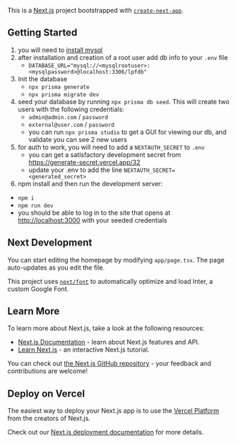 This is a [Next.js](https://nextjs.org/) project bootstrapped with [`create-next-app`](https://github.com/vercel/next.js/tree/canary/packages/create-next-app).

## Getting Started

1. you will need to [install mysql](https://dev.mysql.com/downloads/mysql/)
2. after installation and creation of a root user add db info to your `.env` file
   * ```DATABASE_URL="mysql://<mysqlrootuser>:<mysqlpassword>@localhost:3306/lpfdb"```
3. Init the database
   * `npx prisma generate`
   * `npx prisma migrate dev`
3. seed your database by running `npx prisma db seed`. This will create two users with the following credentials:
   * `admin@admin.com` / `password`
   * `external@user.com` / `password`
   * you can run `npx prisma studio` to get a GUI for viewing our db, and validate you can see 2 new users
4. for auth to work, you will need to add a `NEXTAUTH_SECRET` to `.env`
   * you can get a satisfactory development secret from https://generate-secret.vercel.app/32
   * update your .env to add the line `NEXTAUTH_SECRET=<generated_secret>`
5. npm install and then run the development server:
  * `npm i`
  * `npm run dev`
  * you should be able to log in to the site that opens at [http://localhost:3000](http://localhost:3000) with your seeded credentials


## Next Development
You can start editing the homepage by modifying `app/page.tsx`. The page auto-updates as you edit the file.

This project uses [`next/font`](https://nextjs.org/docs/basic-features/font-optimization) to automatically optimize and load Inter, a custom Google Font.

## Learn More

To learn more about Next.js, take a look at the following resources:

- [Next.js Documentation](https://nextjs.org/docs) - learn about Next.js features and API.
- [Learn Next.js](https://nextjs.org/learn) - an interactive Next.js tutorial.

You can check out [the Next.js GitHub repository](https://github.com/vercel/next.js/) - your feedback and contributions are welcome!

## Deploy on Vercel

The easiest way to deploy your Next.js app is to use the [Vercel Platform](https://vercel.com/new?utm_medium=default-template&filter=next.js&utm_source=create-next-app&utm_campaign=create-next-app-readme) from the creators of Next.js.

Check out our [Next.js deployment documentation](https://nextjs.org/docs/deployment) for more details.
